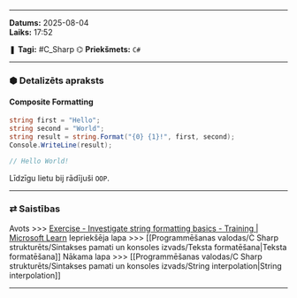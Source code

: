 ___

**Datums:** 2025-08-04   
**Laiks:** 17:52 

❚ **Tagi:** #C_Sharp 
⌬ **Priekšmets:**  `C#`

---
### ⬢ Detalizēts apraksts
#### Composite Formatting

```csharp
string first = "Hello";
string second = "World";
string result = string.Format("{0} {1}!", first, second);
Console.WriteLine(result);

// Hello World!
```

Līdzīgu lietu bij rādījuši `OOP`.

---
### ⇄ Saistības

Avots >>> [Exercise - Investigate string formatting basics - Training \| Microsoft Learn](https://learn.microsoft.com/en-us/training/modules/csharp-format-strings/2-string-formatting-basics)
Iepriekšēja lapa >>> [[Programmēšanas valodas/C Sharp strukturēts/Sintakses pamati un konsoles izvads/Teksta formatēšana|Teksta formatēšana]]
Nākama lapa >>> [[Programmēšanas valodas/C Sharp strukturēts/Sintakses pamati un konsoles izvads/String interpolation|String interpolation]]

___